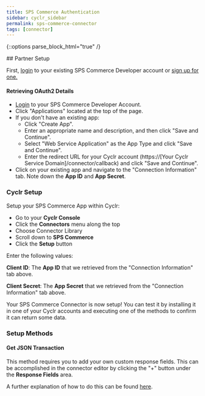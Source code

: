 ```yaml
---
title: SPS Commerce Authentication
sidebar: cyclr_sidebar
permalink: sps-commerce-connector
tags: [connector]
---
```

{::options parse_block_html="true" /}
<section class="card py-5 my-5">
## Partner Setup

First, [login](https://developercenter.spscommerce.com/) to your existing SPS Commerce Developer account or [sign up for one.](https://developercenter.spscommerce.com/#/signup)

#### Retrieving OAuth2 Details

*   [Login](https://developercenter.spscommerce.com/) to your SPS Commerce Developer Account.
*   Click "Applications" located at the top of the page.
*   If you don't have an existing app:
    * Click "Create App".
    * Enter an appropriate name and description, and then click "Save and Continue".
    * Select "Web Service Application" as the App Type and click "Save and Continue".
    * Enter the redirect URL for your Cyclr account (https://[Your Cyclr Service Domain]/connector/callback) and click "Save and Continue".
*   Click on your existing app and navigate to the  "Connection Information" tab. Note down the **App ID** and **App Secret**.

### Cyclr Setup

Setup your SPS Commerce App within Cyclr:

*   Go to your **Cyclr Console**
*   Click the **Connectors** menu along the top
*   Choose Connector Library
*   Scroll down to **SPS Commerce**
*   Click the **Setup** button

Enter the following values:

**Client ID**: The **App ID** that we retrieved from the "Connection Information" tab above.

**Client Secret**:  The **App Secret** that we retrieved from the "Connection Information" tab above.

Your SPS Commerce Connector is now setup! You can test it by installing it in one of your Cyclr accounts and executing one of the methods to confirm it can return some data.

### Setup Methods

#### Get JSON Transaction

This method requires you to add your own custom response fields. This can be accomplished in the connector editor by clicking the
"+" button under the **Response Fields** area.

A further explanation of how to do this can be found [here](https://docs.cyclr.com/adding-custom-fields).
</section>
